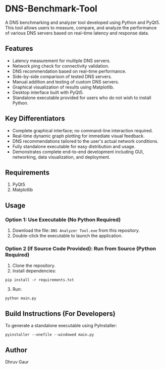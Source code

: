 
# DNS-Benchmark-Tool

A DNS benchmarking and analyzer tool developed using Python and PyQt5. This tool allows users to measure, compare, and analyze the performance of various DNS servers based on real-time latency and response data.

## Features

- Latency measurement for multiple DNS servers.
- Network ping check for connectivity validation.
- DNS recommendation based on real-time performance.
- Side-by-side comparison of tested DNS servers.
- Manual addition and testing of custom DNS servers.
- Graphical visualization of results using Matplotlib.
- Desktop interface built with PyQt5.
- Standalone executable provided for users who do not wish to install Python.

## Key Differentiators

- Complete graphical interface; no command-line interaction required.
- Real-time dynamic graph plotting for immediate visual feedback.
- DNS recommendations tailored to the user's actual network conditions.
- Fully standalone executable for easy distribution and usage.
- Demonstrates complete end-to-end development including GUI, networking, data visualization, and deployment.

## Requirements

1. PyQt5
2. Matplotlib

## Usage

### Option 1: Use Executable (No Python Required)

1. Download the file: `DNS Analyzer Tool.exe` from this repository.
2. Double-click the executable to launch the application.

### Option 2 (If Source Code Provided): Run from Source (Python Required)

1. Clone the repository.
2. Install dependencies:
```
pip install -r requirements.txt
```
3. Run:
```
python main.py
```

## Build Instructions (For Developers)

To generate a standalone executable using PyInstaller:

```
pyinstaller --onefile --windowed main.py
```

## Author

Dhruv Gaur

